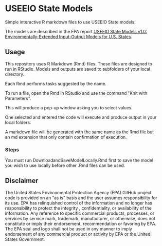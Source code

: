 # USEEIO State Models
Simple interactive R markdown files to use USEEIO State models.

The models are described in the EPA report [USEEIO State Models v1.0: Environmentally-Extended Input-Output Models for U.S. States](https://cfpub.epa.gov/si/si_public_record_Report.cfm?dirEntryId=360453).

## Usage
This repository uses R Markdown (Rmd) files. These files are designed to run in RStudio. 
Models and outputs are saved to subfolders of your local directory.

Each Rmd performs tasks suggested by the name.

To run a file, open the Rmd in RStudio and use the command "Knit with Parameters".

This will produce a pop-up window asking you to select values. 

One selected and entered the code will execute and produce output in your local folders.

A markdown file will be generated with the same name as the Rmd file but an md extension that only contain confirmation of execution.

### Steps
You must run DownloadandSaveModelLocally.Rmd first to save the model you wish to use locally before other .Rmd files can be used.

## Disclaimer
The United States Environmental Protection Agency (EPA) GitHub project code is provided on an "as is" basis and the user assumes responsibility for its use. EPA has relinquished control of the information and no longer has responsibility to protect the integrity , confidentiality, or availability of the information.  Any reference to specific commercial products, processes, or services by service mark, trademark, manufacturer, or otherwise, does not constitute or imply their endorsement, recommendation or favoring by EPA. The EPA seal and logo shall not be used in any manner to imply endorsement of any commercial product or activity by EPA or the United States Government.
